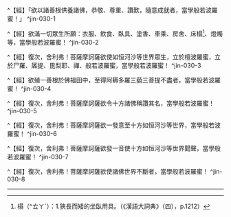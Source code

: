 ^【經】「欲以諸善根供養諸佛，恭敬、尊重、讚歎，隨意成就者，當學般若波羅蜜！」 ^jin-030-1

^【經】欲滿一切眾生所願：衣服、飲食、臥具、塗香、車乘、房舍、床榻[^21]、燈燭等，當學般若波羅蜜！ ^jin-030-2

^【經】復次，舍利弗！菩薩摩訶薩欲使如恒河沙等世界眾生，立於檀波羅蜜，立於尸羅、羼提、毘梨耶、禪、般若波羅蜜，當學般若波羅蜜！ ^jin-030-3

^【經】欲殖一善根於佛福田中，至得阿耨多羅三藐三菩提不盡者，當學般若波羅蜜！ ^jin-030-4

^【經】復次，舍利弗！菩薩摩訶薩欲令十方諸佛稱讚其名，當學般若波羅蜜！ ^jin-030-5

^【經】復次，舍利弗！菩薩摩訶薩欲一發意至十方如恒河沙等世界，當學般若波羅蜜！ ^jin-030-6

^【經】復次，舍利弗！菩薩摩訶薩欲發一音使十方如恒河沙等世界聞聲，當學般若波羅蜜！ ^jin-030-7

^【經】復次，舍利弗！菩薩摩訶薩欲使諸佛世界不斷者，當學般若波羅蜜！ ^jin-030-8

---

[^1]: （秦言妙意）四字本文＝（秦言妙意）四字夾註【元】，＝（此言妙意）四字夾註【明】。（大正25，276d，n.19）
[^2]: 周旋：2.謂輾轉相追逐。6.展轉，反覆。（《漢語大詞典》（三），p.302）
[^3]: 參見《增壹阿含經》卷11〈20 善知識品〉（大正2，597a-599c）；《修行本起經》卷上〈1 現變品〉（大正3，462a）；《太子瑞應本起經》卷上（大正3，472c-773a）；《大智度論》卷35（大正25，316b20-24）。
[^4]: 參見《增壹阿含經》卷11〈20 善知識品〉（大正2，598b22-599b13），《修行本起經》卷上〈1 現變品〉（大正3，462a1-462b8），《太子瑞應本起經》卷上（大正3，472c25-773a19），《大智度論》卷35〈2 報應品〉（大正25，316b20-24）。
[^5]: 禮貺：禮敬和賜與。（《漢語大詞典》（七），p.963） 貺（^ㄎㄨㄤˋ）：1.賜給，賜與。2.賜贈之物。（《漢語大詞典》（十），p.161）
[^6]: （1）肆力：盡力。《後漢書‧承宮傳》：「﹝承宮﹞後與妻子之蒙陰山，肆力耕種。」（《漢語大詞典》（九），p.245） （2）肆（^ㄙˋ）：12.極力，勤苦。13.施與。14.謂施加。（《漢語大詞典》（九），p.244）
[^7]: （1）稱（^ㄔㄣˋ）：1.相當，符合。（《漢語大詞典》（八），p.112） （2）稱意：合乎心意。（《漢語大詞典》（八），p.117）
[^8]: 月＝日【元】【明】【宮】。（大正25，276d，n.26）
[^9]: 迎逆：猶迎接。親身迎接。（《漢語大詞典》（十），p.747）
[^10]: 侍（^ㄕˋ）：1.陪從或伺候尊長、主人。（《漢語大詞典》（一），p.1312） 侍送：躬送，親自送行。
[^11]: 曲躬：折腰。形容恭順。（《漢語大詞典》（五），p.568） 折腰：3.彎腰行禮。4.借指鞠躬禮。（《漢語大詞典》（六），p.382）
[^12]: 合手：1.兩手相合表示敬意。參見" 合掌 "。（《漢語大詞典》（三），p.145）
[^13]: 避＝譬【聖】。（大正25，276d，n.30） 避坐：猶避席。《新唐書‧關播傳》："嘗論事帝前，播意不可，避坐欲有所言，杞目禁，輒止。（《漢語大詞典》（十），p.1270） 避席：1.古人席地而坐，離席起立，以示敬意。2.指讓席，以示敬意。（《漢語大詞典》（十），p.1273）
[^14]: （1）安處：3.安置，安排。（《漢語大詞典》（三），p.1323） （2）安處：安定舒適的居處。（《漢語大詞典》（三），p.1323） （3）案：「安處」，把佛安置在舒適的位置。
[^15]: 謙遜：謙虛恭謹。（《漢語大詞典》（十一），p.390）
[^16]: 畏：7.敬重，心服。（《漢語大詞典》（七），p.1310）
[^17]: 難：10.通"戁"，恭敬。《禮記‧儒行》："儒有居處齊難，其坐起恭敬。"王引之《經義述聞‧禮記下穫》："難，讀為戁（^ㄋㄢˇ）。《說文》：戁，敬也。（《漢語大詞典》（十一），p.899）
[^18]: 供具：4.指供佛的香花、飲食、幡蓋等物。（《漢語大詞典》（一），p.1321）
[^19]: 鮮發：鮮麗煥發。（《漢語大詞典》（十二），p.1228）
[^20]: 惟越＝鞞跋【明】。（大正25，277d，n.11）
[^21]: 榻（^ㄊㄚˋ）：1.狹長而矮的坐臥用具。（《漢語大詞典》（四），p.1212）
[^22]: 賈（^ㄍㄨˇ）客：商人。（《漢語大詞典》（十），p.192）
[^23]: 得出利益＝出還利益【宋】【元】【明】【宮】，＝出還益利【聖】【石】。（大正25，277d，n.15）
[^24]: 財帛：金錢布帛。亦泛指錢財。（《漢語大詞典》（十），p.85）
[^25]: 別＝莂【宋】【元】【明】【宮】【聖】【石】。（大正25，277d，n.19）
[^26]: ┌且說滿世間願 菩薩滿眾生一切願 ┴且說應可得者，菩薩心及福德無量，但眾生罪障有得不得。 （印順法師，《大智度論筆記》〔F021〕p.351）
[^27]: 願：可得不可得，世間出世間。（印順法師，《大智度論筆記》〔C014〕p.208）
[^28]: 空、時、方：邊際實不可得。（印順法師，《大智度論筆記》〔A059〕p.101）
[^29]: ┌大乘 ┌令行大乘法。 可通華嚴 ┤辟支 │不堪，與二乘法 └聲聞 菩薩利生 ┤ ┌無色定 │不能，與十善四梵行──令修褔 ┤色定 └不能，與飲食等 │十善 └除此更不能，當以慈悲心利益。 （印順法師，《大智度論筆記》〔F016〕p.345）
[^30]: 參見《大智度論》卷35：「^得佛道已，應度一切眾生，利益一切眾生──或大乘，或聲聞乘，或辟支佛乘；若不入三乘道，教修福德，受天上人中富樂；若不能修福，以今世利益之事，衣食、臥具等；若復不得，當以慈悲心利益。」（大正25，321c18-22）
[^31]: 頻頭居士事緣：出處待考。
[^32]: 褥（^ㄖㄨˋ）：坐臥的墊具。（《漢語大詞典》（九），p.123）
[^33]: 帳幔：1.帷幕，2.床帳。（《漢語大詞典》（三），p.728）
[^34]: 琦＝奇【宋】【元】【明】，＝陭【宮】【聖】。（大正25，277d，n.29）
[^35]: 恣（^ㄗˋ）：2.聽任，任憑。3.滿足，盡情。（《漢語大詞典》（七），p.505）
[^36]: 給使：1.服事，供人役使。2.供役使之人。（《漢語大詞典》（九），p.825）
[^37]: 《雜阿含經》卷15（371經）：「^世尊告諸比丘：有四食資益眾生，令得住世攝受長養。何等為四？謂一、麤摶食，二、細觸食，三、意思食，四、識食。」（大正2，101c26-28）
[^38]: ┌十地尚無邊利益，何況於佛 釋尊何故不能滿人所願 ┤真身佛能悉與世出世間之願 │釋尊能滿而不欲滿，但與涅槃樂，不與雜毒食 └釋尊已滿眾生願，眾生自不得。 （印順法師，《大智度論筆記》〔F016〕p.346）
[^39]: 住十地入首楞嚴三昧，於大千界，或現發心修行，或現住不退，或現一生補處或現兜率天下生王宮，出家成佛，轉法輪，入涅槃，起塔供養，法盡。（印順法師，《大智度論筆記》〔A042〕p.80）
[^40]: 遍＝滿【宋】【元】【明】【宮】【聖】。（大正25，278d，n.7）
[^41]: 炤（^ㄓㄠˋ）：同" 照 "。1.照耀。（《漢語大詞典》（七），p.57）
[^42]: 澍（^ㄕㄨˋ）：1.大雨，暴雨，2.降（雨）。（《漢語大詞典》（六），p.122） 澍（^ㄓㄨˋ）：1.通" 注 "。灌注，傾瀉。（《漢語大詞典》（六），p.123）
[^43]: 三大：地、火、風。
[^44]: 真身：身滿虛空，光明說法聲遍滿十方，說法不息，隨聞得悟，三乘人不能受持，十住菩薩不可思議方便智力，悉能聽受，有見法性身佛，三毒眾苦悉滅。（印順法師，《大智度論筆記》〔D032〕p.282）
[^45]: 化身現受人法，內心智慧神德，真佛正覺無異。（印順法師，《大智度論筆記》〔D032〕p.282）
[^46]: 案＝桉【宋】【元】【宮】，＝按【明】。（大正25，278d，n.17）
[^47]: 參見《維摩詰所說經》卷上〈1 佛國品〉：「^爾時舍利弗承佛威神作是念：『若菩薩心淨則佛土淨者，我世尊本為菩薩時，意豈不淨，而是佛土不淨若此！』佛知其念，即告之：『於意云何：日月豈不淨耶，而盲者不見？』對曰：『不也。世尊！是盲者過，非日月咎。』『舍利弗！眾生罪故不見如來佛土嚴淨，非如來咎。舍利弗！我此土淨而汝不見。』爾時螺髻梵王語舍利弗：『勿作是意，謂此佛土以為不淨。所以者何？我見釋迦牟尼佛土清淨，譬如自在天宮。』舍利弗言：『我見此土，丘陵、坑坎、荊蕀、沙礫，土石諸山，穢惡充滿。』螺髻梵言：『仁者心有高下，不依佛慧故，見此土為不淨耳。舍利弗！菩薩於一切眾生悉皆平等，深心清淨，依佛智慧則能見此佛土清淨。』於是佛以足指按地，即時三千大千世界若干百千珍寶嚴飾，譬如寶莊嚴佛無量功德寶莊嚴土，一切大眾歎未曾有，而皆自見坐寶蓮華。佛告舍利弗：『汝且觀是佛土嚴淨。』舍利弗言：『唯然！世尊！本所不見、本所不聞，今佛國土嚴淨悉現。』佛語舍利弗：『我佛國土常淨若此，為欲度斯下劣人故，示是眾惡不淨土耳。譬如諸天共寶器食，隨其福德，飯色有異；如是，舍利弗！若人心淨，便見此土功德莊嚴，當佛現此國土嚴淨。』」（大正14，538c6-29）
[^48]: （1）《大寶積經》卷42〈12 菩薩藏會〉、〈7 尸波羅蜜品〉：「^又我曾生餓鬼趣中，恒食炭火，經無量歲；又於眾多百千歲中，不聞水名，況復身觸！」（大正11，244b1-3） （2）《佛說除恐災患經》：「^佛問餓鬼：『生中七萬歲，食飲何種？為得何食？』餓鬼報言：『我先世種行至惡，遇值小水，即化不見；至於大水，便為鬼神龍羅剎所逐，言：「汝先世種惡，今何以來近此江海？」雖值大龍普天放雨，謂呼得雨漬其身，方便礫石熱沙，或值炭火以墮其身。』」（大正17，554b27-c3） （3）龍王降雨：在人為水，餓鬼為火。（印順法師，《大智度論筆記》〔A056〕p.95）
[^49]: 參見《法句經》卷1〈18 刀杖品〉（大正4，565a29-b5），《出曜經》卷8〈6 念品〉（大正4，653b21-22），《法集要頌經》卷1〈5 愛樂品〉（大正4，780a26-27），《大般涅槃經》卷10〈5 一切大眾所問品〉（大正12，426c26-27）。
[^50]: 參見《雜譬喻經》（大正4，525b9-19）。
[^51]: 餅（^ㄅㄧㄥˇ）：1.古稱烤熟或蒸熟的麵食。取麵水合併之意。後專指扁圓形的用麵粉、米粉等做成的食品。《墨子‧耕柱》："見人之作餅，則還然竊之。"（《漢語大詞典》（十二），p.538）
[^52]: 四食：摶食、觸食、意思食、識食。參見《雜阿含經》卷14（344經）（大正2，94b29-c2），《中阿含經》卷49（187經）《說智經》（大正1，732b13-15），《長阿含經》卷9（10經）《十上經》（大正1，53b14-15）。 另參見印順法師，《佛法概論》，pp.69-75。
[^53]: （1）揣＝摶【宋】＊【元】＊【明】。（大正25，278d，n.27） （2）揣：（^ㄊㄨㄢˊ）：通「團」，通「摶」。（《漢語大詞典》（六），p.760）
[^54]: 施＝說【宋】【元】【明】【宮】。（大正25，278d，n.28）
[^55]: 《施食獲五福報經》卷1： ^佛言：「人持飯食施人，有五福德令人得道，智者消息意度弘廓，則獲五福。何等為五？一曰施命，二曰施色，三曰施力，四曰施安，五曰施辯。」（大正2，855a20-23） 另參見《大智度論》卷3（大正25，82b3-7）。
[^56]: 蒲桃：2.葡萄。（《漢語大詞典》（九），p.520）
[^57]: 石蜜：1.亦作"石密"。用甘蔗煉成的糖。2.野蜂在巖石間所釀的蜜。（《漢語大詞典》（七），p.998）
[^58]: （1）安石榴：即石榴。（《漢語大詞典》（三），p.1314） （2）《高僧法顯傳》：「^自葱嶺已前草木果實皆異，唯竹及安石榴、甘蔗三物與漢地同耳。」（大正51，857c23-24）
[^59]: 《翻梵語》卷10：「^摩頭陀婆漿（譯曰：摩頭者，密；陀婆者，酢）。」（大正54，1052c7）
[^60]: 韋＝草【宋】【宮】，＝革【元】【明】。（大正25，278d，n.34）
[^61]: 㲲＝疊【宮】【聖】【石】。（大正25，278d，n.35）
[^62]: 經緯：1.織物的縱線和橫線。（《漢語大詞典》（九），p.867）
[^63]: 擣（^ㄉㄠˇ）：1.捶擊，2.沖擊。（《漢語大詞典》（六），p.935）
[^64]: 車輿：亦作"車轝"。車輛，車轎。（《漢語大詞典》（九），p.1198）
[^65]: 蘇＝酥【元】【明】。（大正25，279d，n.8）
[^66]: 案：此「諸物」，相當於經文中所譯之「等」。
[^67]: 參見《大智度論》卷29（大正25，272c-273a）。
[^68]: 般若：能出神通。（印順法師，《大智度論筆記》〔C004〕p.188） 神通原理：以般若破近遠相，破一切眾生相，除諸礙故，彈指之頃，化無量身徧至十方──如是神通，要從般若出生。（印順法師，《大智度論筆記》〔A051〕p.88）
[^69]: 參見《正法念處經》卷16〈4 餓鬼品〉（大正17，92b24-29）。
[^70]: 如恒河沙：新發意爾，大菩薩不以恒河沙為數；如恆河沙者是無邊無量數；如恆河沙不言一恆河沙。（印順法師，《大智度論筆記》［C024］p.226）
[^71]: 參見《大智度論》卷82〈69 大方便品〉（大正25，635c13-15）。
[^72]: 參見《大智度論》卷7〈1 序品〉（大正25，114a10-b11）。
[^73]: 六種：地、水、火、風、空、識。
[^74]: 下＋（樂）【宋】【元】【明】【宮】。（大正25，279d，n.27）
[^75]: 六欲天：四天王天（四大王天），三十三天（忉利天），焰摩天，兜率陀天，化樂天，他化自在天。
[^76]: （1）《集異門足論》卷9〈5 四法品〉：「^謂有欲界戲忘念天，或時遊戲最極娛樂，經於多時，身疲念失，由此緣故則便命終。」（大正26，403c22-24） （2）另參見《大毘婆沙論》卷37（大正27，190c17-19），《瑜伽師地論》卷5（大正30，300c19-22）。
[^77]: （1）《集異門足論》卷9〈5 四法品〉：「^復有欲界意憤恚天，或時忿怒、最極憤懣，角眼相視，經於多時，由此緣故則便殞沒。」（大正26，403c24-26） （2）另參見《大毘婆沙論》卷37（大正27，190c19-23），卷151（大正27，771c2-4）；《集異門足論》卷9〈5 四法品〉（大正26，403c17-29）；《俱舍論記》卷5〈2 分別根品〉（大正41，102c12-14）。
[^78]: 參見《正法念處經》卷23〈6 觀天品〉（大正17，129c13-22）。
[^79]: 六天中間天：持瓔珞天，戲忘天，心恚天，鳥足天，樂見天。（印順法師，《大智度論筆記》〔A056〕p.95）
[^80]: 欲界十一種眾生：地獄、畜生、餓鬼、阿修羅、人、四大王天、忉利天、焰摩天、兜率陀天、化樂天、他化自在天。
[^81]: 益：4.增加。（《漢語大詞典》（七），p.1422）
[^82]: 《一切經音義》卷21：「^阿修羅（或云阿素羅。阿，此云無也；素，極也，妙也；羅，戱也。言此類形雖似天而無天之妙戱也。案《婆沙論》譯為非天，以此類雖天趣所攝，然多諂詐無天實德，故曰非天；如人行惡名曰非人。舊翻為不酒者，譯人謬言也，謂梵語中𡨧利名酒，而與素囉聲近，即訓阿字為不，故云不酒──斯乃失之甚也。案梵本中阿修羅是多聲呼之，阿素洛是少聲呼之，然皆同一稱謂也）。」（大正54，435a2-5）
[^83]: 《大毘婆沙論》卷172： ^問：「阿素洛其形云何？」答：「其形上立。」 問：「語言云何？」答：「皆作聖語。」 問：「諸阿素洛何趣所攝？」答：「有說是天趣攝。」 問：「若爾何故不能入正性離生？」答：「諂曲所覆故。」 「其事云何？」答：「彼常疑佛朋黨諸天。若佛為其說四念住，彼作是念『佛為我等說四念住，必為諸天說五念住』，乃至若佛為說三十七助道法，彼作是念『佛為我等說三十七，必為諸天說三十八』，以為如是諂曲心所覆故，不能入正性離生。復次，不可以不能入正性離生故，便謂惡趣所攝。如諸達絮及篾戾車人亦不能入正性離生，而非惡趣所攝；彼亦應爾。如是說者，是鬼趣攝。」（大正27，868c4-17）
[^84]: 參見《雜阿含經》卷16（407經）（大正2，109a18-21），《增壹阿含經》卷21〈29 苦樂品〉（大正2，657c25-28）。
[^85]: 參見《雜阿含經》卷46（1222經）（大正2，333b25-28）。 阿修羅與帝釋互有勝負。（印順法師，《大智度論筆記》〔G006〕p.382）
[^86]: 孔＋（中）【聖】。（大正25，280d，n.2）
[^87]: 《雜阿含經》卷16（407經）說「^諸天得勝，阿修羅軍敗，退入彼池一藕孔中。」（大正2，109a18-21），但此處說「^釋提桓因為阿修羅所破，四種兵眾入藕根孔中」，出典待考。
[^88]: （1）《大智度論》卷10：「^甄陀羅亦是天伎，皆屬天，與天同住、共坐、飲食，伎樂皆與天同。是揵闥婆王名童籠磨（秦言樹）。是揵闥婆、甄陀羅恒在二處住，常所居止在十寶山間，有時天上為諸天作樂，此二種常番休上下。」（大正25，135b1-5） （2）甄陀羅：又稱作緊那羅。印順法師，《大樹緊那羅王所問經偈頌講記》：「^緊那羅，是印度話，與龍、夜叉等同屬於天龍八部。他是諸天的音樂神之一，與乾闥婆（如山門裏面四大金剛之中，彈琵琶的那一位，就是乾闥婆之一）是同一性質；凡是諸天舉行法會，都是由他們擔任奏樂的工作。」（收於《華雨集》（一），p.4）
[^89]: （1）《大智度論》卷10〈1 序品〉：「^是揵闥婆、甄陀羅，恒在二處住，常所居止在十寶山間；有時天上為諸天作樂，此二種常番休上下。」（大正25，135b3-5） （2）印順法師，《藥師經講記》，p.190：「^健達縛，即乾闥婆，是一位天樂神，諸天有了盛會，均由祂奏樂。」
[^90]: （1）茶＝荼【聖】。（大正25，280d，n.3） （2）《一切經音義》卷12：「^鳩槃荼（上九憂反，下宅家反也。南方天王下鬼名，面似冬瓜）。」（大正54，379c21） （3）［唐］宗密述，《大方廣圓覺修多羅了義經略疏》卷下：「^爾時有大力鬼王，名吉槃茶，亦云鳩槃茶，食人精血，其疾如風變化稍多，住於林野，管諸鬼眾，故號為王，來至道場，而為上首。」（大正39，576b2-4） （4）［宋］智圓述，《請觀音經疏闡義鈔》卷4：「^經：鳩槃茶，此云甕，或云冬瓜，其陰似甕等故，即厭魅鬼也。」（大正39，998b19-20）
[^91]: 《翻梵語》卷7：「^浮陀（亦云部陀，亦云浮泰；譯曰已生，亦云大身）。」（大正54，1029c1）
[^92]: 《大毘婆沙論》卷172：「^問：何故名阿素洛？答：素洛是天，彼非天故名阿素洛。復次，素洛名端政，彼非端政故名阿素洛，以彼憎嫉諸天令所得身形不端政故。復次，素洛名同類，彼先與天相近而住，然類不同故名阿素洛。謂世界初成時，諸阿素洛先住蘇迷盧頂，後有極光淨天壽盡、業盡、福盡故，從彼天歿來生是中，勝妙宮殿自然而出；諸阿素洛心生嫉恚即便避之。此後復有第二天生彼更移處，如是乃至三十三天遍妙高山頂次第而住；彼極瞋恚，即便退下。然諸天眾於初生時咸指之言:『此非我類！此非我類！』由斯展轉名非同類。復由生嫉恚故形不端政，即以此故名非端政。」（大正27，868b3-17）
[^93]: 大＝不【宋】【元】【明】【宮】。（大正25，280d，n.5）
[^94]: （1）（秦言大也）本文＝（此言不飲酒）夾註【明】。（大正25，280d，n.6） （2）「^此言大也，『大也』乃『天也』之誤。」（印順法師，《大智度論》（標點本），p.1149）
[^95]: 參見《大智度論》卷10（大正25，135c20-28）。 另參見郭忠生〈六道與五道〉，《佛教思想的傳承與發展──印順導師九秩華誕祝壽文集》，民國84年4月，東大圖書公司，pp.137-168。
[^96]: 說「五道」的經典，諸如《長阿含經》卷13（20經）《阿摩晝經》（大正1，86b23），《般泥洹經》卷下（大正1，189b22），《增壹阿含經》卷17〈25 四諦品〉（大正2，631b8），《六度集經》卷5（大正3，24a23），《菩薩本行經》卷3（大正3，121a21），《賢愚經》卷6〈27 快目王眼施緣品〉（大正4，392b2），《大方廣佛華嚴經》卷25〈22 十地品〉（大正9，556a17），《大般涅槃經》卷39〈13 憍陳如品〉（大正12，594a21），《正法念處經》卷50〈6 觀天品〉（大正17，294a28）。
[^97]: 《大毘婆沙論》卷172：「^已說五趣一一差別，於彼中有阿素洛，今當說。謂有餘部立阿素洛為第六趣，彼不應作是說，契經唯說有五趣故。」（大正27，868b1-3）
[^98]: 《大正藏》原作「佛去久經流遠法傳」，今依《高麗藏》作「佛去久遠經法流傳」（第14冊，681a23）。
[^99]: 參見《妙法蓮華經》卷6〈18 隨喜功德品〉（大正9，46c23-25）。
[^100]: 旨＝意【宋】【元】【明】【宮】。（大正25，280d，n.10）
[^101]: 應有六道，善惡各有上中下故，此說果報，非涅槃故。（印順法師，《大智度論筆記》［D022］p.268）
[^102]: 何以＝以何【宋】【元】【明】【宮】。（大正25，280d，n.13）
[^103]: 參見釋厚觀、郭忠生合編，〈大智度論之本文相互索引〉，《正觀》（6），p.256，注解68：《大智度論》對於中天種種情況的解說，比較詳細的只有卷9（大正25，122c12-123a），卷10（134c-135c），卷35（315b），卷54（443b），卷56（458a-b）。
[^104]: 參見《大智度論》卷91（大正25，701a3-b18，704a28-c29）。
[^105]: 世＋（常得）【宋】【元】【明】【宮】。（大正25，280d，n.20）
[^106]: 便（^ㄅㄧㄢˋ）：1.有利。2.使有利。6.適合，適宜。（《漢語大詞典》（一），p.1360）
[^107]: 參見《大智度論》卷11-12（大正25，140c-153a）。
[^108]: 〔眾生〕－【宋】【元】【明】【宮】。（大正25，280d，n.28）
[^109]: 鎧（^ㄎㄞˇ）：古代作戰時護身的服裝，金屬製成。皮甲亦可稱鎧。（《漢語大詞典》（十一），p.1370）
[^110]: 磫（^ㄗㄨㄥ）：磫𥗫，質地細膩的磨刀石。《廣雅‧釋器》："磫𥗫，礪也。"王念孫疏證："《眾經音義》卷九云：《通俗文》：'細礪謂之磫𥗫。'"《玉篇‧石部》："磫，磫𥗫，礪石。"（《漢語大字典》（四），p.2453）
[^111]: 揩（^ㄎㄞ）：1.摩擦。（《漢語大詞典》（六），p.740）
[^112]: 參見《大智度論》卷14（大正25，166b27-c2）。
[^113]: 參見《大智度論》卷14（大正25，167c24-168a2）。
[^114]: 踰＝逾【宋】【元】【明】【宮】，＝愈【聖】【石】。（大正25，281d，n.11）
[^115]: （1）法忍：諸法和合，念念生滅，假名眾生，無常空寂，無我我所。無眾生已，法無繫屬，但緣合無自性，即得法忍。（印順法師，《大智度論筆記》〔A035〕p.68） （2）眾生空已，法無所屬。（印順法師，《大智度論筆記》〔C012〕p.204）
[^116]: 參見《道行般若經》卷8：「^般若波羅蜜無有形故。譬如工匠黠師剋作機關木人，若作雜畜木人，不能自起居，因對而搖，木人不作是念言：『我當動搖屈伸低仰令觀者歡欣。』何以故？木人本無念故。般若波羅蜜亦如是，隨人所行悉各自得之；雖爾，般若波羅蜜亦無形亦無念。」（大正8，466c9-14）
[^117]: 進＝集【宋】【元】【明】【宮】【聖】【石】。（大正25，281d，n.17）
[^118]: 參見《大智度論》卷16（大正25，174a29-b10）。
[^119]: （1）《中阿含經》卷41（161經）《梵摩經》：「^善知清淨心，盡脫婬怒癡，成就於三明，以此為三達。」（大正1，689a7-8） （2）［隋］慧遠撰，《大乘義章》卷20：「^宿命、天眼、漏盡，經說為通，復說為明，又云三達。」（大正44，862a2-3）
[^120]: 《大智度論》卷25：「^四無礙智者：義無礙智、法無礙智、辭無礙智、樂說無礙智。」（大正25，246a22-23）
[^121]: 參見《大智度論》卷4：「^有人言：得佛十力、四無所畏、十八不共法、三達、無礙、三意止------一者、受教敬重，佛無喜；二者、不受教不敬重，佛無憂；三者、敬重不敬重，心無異------大慈、大悲、三十七道品，一切諸法總相別相悉知故，故名為佛。」（大正25，91b23-27）
[^122]: 行五度已，則是精進。（印順法師，《大智度論筆記》〔D005〕p.246）
[^123]: （1）疹＝疢【宋】【元】【明】【宮】，＝疥【聖】【石】。（大正25，281d，n.25） （2）疹（^ㄓㄣˇ）：1.病名。表現為皮膚上發出紅色小點，形如粟米。（《漢語大詞典》（八），p.306）
[^124]: 〔寶〕－【宋】【元】【明】【宮】。（大正25，281d，n.30）
[^125]: 出處待考。
[^126]: 綖（^ㄒㄧㄢˋ）：同"線"。（《漢語大詞典》（九），p.824）
[^127]: 差降：按等第遞降。（《漢語大詞典》（二），p.976）
[^128]: （1）港＝塍【宋】【元】【明】【宮】。（大正25，282d，n.15） （2）溝塍：溝渠和田埂。（《漢語大詞典》（六），p.3）
[^129]: 如涅槃相：知諸法實相，如涅槃不盡；福德入實相亦不盡。（印順法師，《大智度論筆記》〔D026〕p.276）
[^130]: 《大正藏》原作「命」，今依《高麗藏》作「名」（第14冊，658a8）。
[^131]: 參見《大智度論》卷96-98〈88 釋薩陀波崙品〉（大正25，731a7-744c7）。
[^132]: 始＝邪【明】。（大正25，283d，n.3）
[^133]: 讚弗沙佛，超彌勒九劫。（印順法師，《大智度論筆記》［H013］p.401） 參見《大智度論》卷40（大正25，350a3-10）。
[^134]: 具足佛法，久住生死，不証菩提，廣度眾生，文殊淨名等難得難得。（印順法師，《大智度論筆記》〔C024〕p.226）
[^135]: 如意通：「能到」有四：飛行無礙、移遠令近、此沒彼出、一念能至。（印順法師，《大智度論筆記》〔A051〕p.86）
[^136]: 《長阿含經》卷22〈12 世本緣品〉：「^六十念頃名一羅耶，三十羅耶名摩睺多，百摩睺多名優波摩。」（大正1，146a10-11）
[^137]: 《增壹阿含經》卷21〈29 苦樂品〉說到四種不可思議（大正2，657a19-b27）；《大方便佛報恩經》卷1（大正3，128a15-17）與《顯揚聖教論》卷6（大正31，510c2-6）說到六種不可思議。
[^138]: 參見《大智度論》卷5〈1 序品〉：「^云何如意？如意有三種：能到、轉變、聖如意。能到有四種：一者、身能飛行，如鳥無礙；二者、移遠令近，不往而到；三者、此沒彼出；四者、一念能至。轉變者，大能作小，小能作大，一能作多，多能作一，種種諸物皆能轉變。外道輩轉變，極久不過七日；諸佛及弟子轉變自在，無有久近。聖如意者，外六塵中不可愛不淨物，能觀令淨；可愛淨物，能觀令不淨；是聖如意法，唯佛獨有。」（大正25，97c22-98a5）
[^139]: 參見《佛說維摩詰經》卷上〈6 不思議品〉：「^又舍利弗！有無量人生死奉律，立不思議門菩薩者，為奉律人現七夜為劫壽，人信知謂劫過，不知是七夜也。」（大正14，527b24-26）
[^140]: 佛、法身菩薩之別：音聲如恆河沙，無限。（印順法師，《大智度論筆記》〔C015〕p.212）
[^141]: 參見《大寶積經》卷10〈3密跡金剛力士會〉（大正11，53b5-59b23）。
[^142]: ┌密音聲───為出世聖人 佛二種音聲 ┴不密音聲──為世間凡夫 （印順法師，《大智度論筆記》〔A012〕p.22） 案：原筆記「為出世聖人」與「不密音聲」並無連結，然依理，聖人亦當得聞「不密音聲」。
[^143]: 佛德：二種音聲。（印順法師，《大智度論筆記》〔C001〕p.178）
[^144]: 參見《大智度論》卷10（大正25，127c11-128a2）。
[^145]: 得入正位：離生死身，得法性真形，能見十方佛身，得聞六十種音聲，菩薩有其音分。（印順法師，《大智度論筆記》［A042］p.81）
[^146]: 諸佛六十種音聲。（印順法師，《大智度論筆記》〔J039〕p.527）
[^147]: 佛、法身菩薩之別：音聲三種，菩薩果報，一里乃至大千；神通力及十方恆沙界；佛滿十方虛空。（印順法師，《大智度論筆記》〔C015〕p.212） 佛菩薩三種音聲。（印順法師，《大智度論筆記》［C024］p.226）
[^148]: 念佛三昧：精進持戒，念佛三昧心得定時，罪垢不障，即得見佛聞法。（印順法師，《大智度論筆記》〔C002〕p.182）
[^149]: 發心成佛。（未必即生成）（印順法師，《大智度論筆記》〔C024〕p.226）
[^150]: 一佛不度一切眾生。（印順法師，《大智度論筆記》〔C026〕p.229）
[^151]: 有關餓鬼眾生，參見《大智度論》卷16（大正25，175c4-18）。
[^152]: （1）參見《中阿含經》卷58（211經）《大拘絺羅經》（大正1，790c28-791a5）。 （2）內外因緣能生正見。（印順法師，《大智度論筆記》〔C012〕p.203）
[^153]: 參見《大智度論》卷4（大正25，90a-91a）。
[^154]: 國祚（^ㄗㄨㄛˋ）：1.國運。《陳書‧吳興王胤傳》："皇孫初誕，國祚方熙。"（《漢語大詞典》（三），p.638）
[^155]: 有＝無【元】【明】。（大正25，285d，n.2）
[^156]: 有佛世界，人不值佛亦能種涅槃因緣，畜生亦能種福德。無佛世界，天人不能修善。（印順法師，《大智度論筆記》〔C013〕p.207）